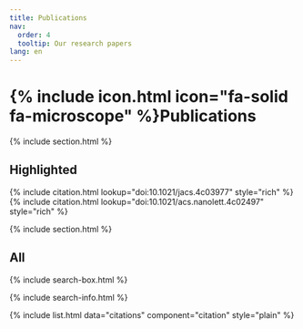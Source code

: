 ```yaml
---
title: Publications
nav:
  order: 4
  tooltip: Our research papers
lang: en
---
```


# {% include icon.html icon="fa-solid fa-microscope" %}Publications

{% include section.html %}

## Highlighted

{% include citation.html lookup="doi:10.1021/jacs.4c03977" style="rich" %}
{% include citation.html lookup="doi:10.1021/acs.nanolett.4c02497" style="rich" %}

{% include section.html %}

## All

{% include search-box.html %}

{% include search-info.html %}

{% include list.html data="citations" component="citation" style="plain" %}
